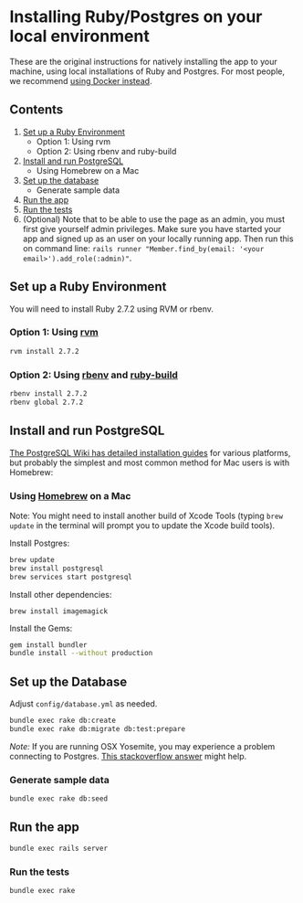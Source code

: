 # Installing Ruby/Postgres on your local environment

These are the original instructions for natively installing the app to your machine, using local installations of Ruby and Postgres. For most people, we recommend [using Docker instead](README.md).

## Contents
1. [Set up a Ruby Environment](#set-up-a-ruby-environment)
    - Option 1: Using rvm
    - Option 2: Using rbenv and ruby-build
2. [Install and run PostgreSQL](#install-and-run-postgresql)
    - Using Homebrew on a Mac
3. [Set up the database](#set-up-the-database)
    - Generate sample data
4. [Run the app](#run-the-app)
5. [Run the tests](#run-the-tests)
6. (Optional) Note that to be able to use the page as an admin, you must first give yourself admin privileges. Make sure you have started your app and signed up as an user on your locally running app. Then run this on command line: `rails runner "Member.find_by(email: '<your email>').add_role(:admin)"`.

## Set up a Ruby Environment

You will need to install Ruby 2.7.2 using RVM or rbenv.

### Option 1: Using [rvm](https://rvm.io/rvm/install)

```bash
rvm install 2.7.2
```

### Option 2: Using [rbenv](https://github.com/sstephenson/rbenv) and [ruby-build](https://github.com/sstephenson/ruby-build)

```bash
rbenv install 2.7.2
rbenv global 2.7.2
```

## Install and run PostgreSQL

[The PostgreSQL Wiki has detailed installation guides](https://wiki.postgresql.org/wiki/Detailed_installation_guides) for various platforms, but probably the simplest and most common method for Mac users is with Homebrew:

### Using [Homebrew](https://brew.sh/) on a Mac

Note: You might need to install another build of Xcode Tools (typing `brew update` in the terminal will prompt you to update the Xcode build tools).

Install Postgres:
```bash
brew update
brew install postgresql
brew services start postgresql
```

Install other dependencies:
```
brew install imagemagick
```

Install the Gems:
```bash
gem install bundler
bundle install --without production
```

## Set up the Database

Adjust `config/database.yml` as needed.

```bash
bundle exec rake db:create
bundle exec rake db:migrate db:test:prepare
```

*Note:* If you are running OSX Yosemite, you may experience a problem connecting to
Postgres. [This stackoverflow answer](http://stackoverflow.com/a/26458194/1510063) might help.

### Generate sample data

```bash
bundle exec rake db:seed
```

## Run the app

```bash
bundle exec rails server
```

### Run the tests

```bash
bundle exec rake
```
